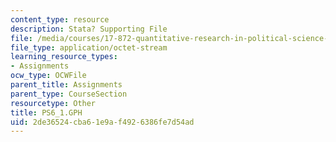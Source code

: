 ```yaml
---
content_type: resource
description: Stata? Supporting File
file: /media/courses/17-872-quantitative-research-in-political-science-and-public-policy-spring-2004/2de36524cba61e9af4926386fe7d54ad_PS6_1.GPH
file_type: application/octet-stream
learning_resource_types:
- Assignments
ocw_type: OCWFile
parent_title: Assignments
parent_type: CourseSection
resourcetype: Other
title: PS6_1.GPH
uid: 2de36524-cba6-1e9a-f492-6386fe7d54ad
---
```

